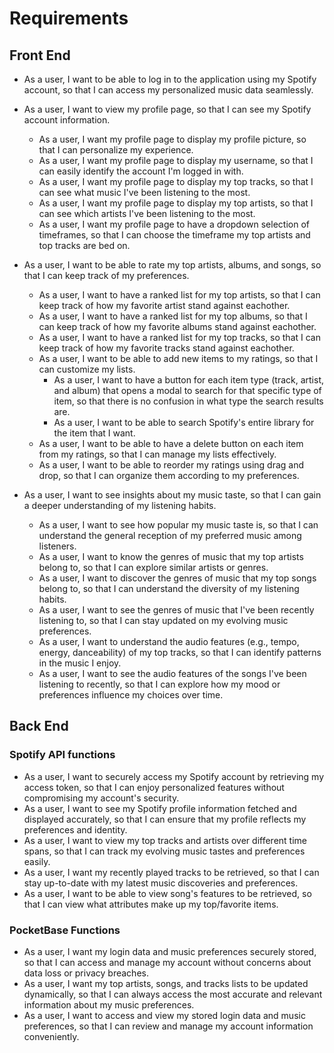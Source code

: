 # Requirements

## Front End

* As a user, I want to be able to log in to the application using my Spotify account, so that I can access my personalized music data seamlessly.
  
* As a user, I want to view my profile page, so that I can see my Spotify account information.
  * As a user, I want my profile page to display my profile picture, so that I can personalize my experience.
  * As a user, I want my profile page to display my username, so that I can easily identify the account I'm logged in with.
  * As a user, I want my profile page to display my top tracks, so that I can see what music I've been listening to the most.
  * As a user, I want my profile page to display my top artists, so that I can see which artists I've been listening to the most.
  * As a user, I want my profile page to have a dropdown selection of timeframes, so that I can choose the timeframe my top artists and top tracks are bed on.
    
* As a user, I want to be able to rate my top artists, albums, and songs, so that I can keep track of my preferences.
  * As a user, I want to have a ranked list for my top artists, so that I can keep track of how my favorite artist stand against eachother.
  * As a user, I want to have a ranked list for my top albums, so that I can keep track of how my favorite albums stand against eachother.
  * As a user, I want to have a ranked list for my top tracks, so that I can keep track of how my favorite tracks stand against eachother.
  * As a user, I want to be able to add new items to my ratings, so that I can customize my lists.
    * As a user, I want to have a button for each item type (track, artist, and album) that opens a modal to search for that specific type of item, so that there is no confusion in what type the search results are.
    * As a user, I want to be able to search Spotify's entire library for the item that I want.  
  * As a user, I want to be able to have a delete button on each item from my ratings, so that I can manage my lists effectively.
  * As a user, I want to be able to reorder my ratings using drag and drop, so that I can organize them according to my preferences.
* As a user, I want to see insights about my music taste, so that I can gain a deeper understanding of my listening habits.
  * As a user, I want to see how popular my music taste is, so that I can understand the general reception of my preferred music among listeners.
  * As a user, I want to know the genres of music that my top artists belong to, so that I can explore similar artists or genres.
  * As a user, I want to discover the genres of music that my top songs belong to, so that I can understand the diversity of my listening habits.
  * As a user, I want to see the genres of music that I've been recently listening to, so that I can stay updated on my evolving music preferences.
  * As a user, I want to understand the audio features (e.g., tempo, energy, danceability) of my top tracks, so that I can identify patterns in the music I enjoy.
  * As a user, I want to see the audio features of the songs I've been listening to recently, so that I can explore how my mood or preferences influence my choices over time.

## Back End

### Spotify API functions
* As a user, I want to securely access my Spotify account by retrieving my access token, so that I can enjoy personalized features without compromising my account's security.
* As a user, I want to see my Spotify profile information fetched and displayed accurately, so that I can ensure that my profile reflects my preferences and identity.
* As a user, I want to view my top tracks and artists over different time spans, so that I can track my evolving music tastes and preferences easily.
* As a user, I want my recently played tracks to be retrieved, so that I can stay up-to-date with my latest music discoveries and preferences.
* As a user, I want to be able to view song's features to be retrieved, so that I can view what attributes make up my top/favorite items.

### PocketBase Functions
* As a user, I want my login data and music preferences securely stored, so that I can access and manage my account without concerns about data loss or privacy breaches.
* As a user, I want my top artists, songs, and tracks lists to be updated dynamically, so that I can always access the most accurate and relevant information about my music preferences.
* As a user, I want to access and view my stored login data and music preferences, so that I can review and manage my account information conveniently.
